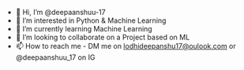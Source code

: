- 👋 Hi, I’m @deepaanshuu-17
- 👀 I’m interested in Python & Machine Learning
- 🌱 I’m currently learning Machine Learning
- 💞️ I’m looking to collaborate on a Project based on ML
- 📫 How to reach me - DM me on lodhideepanshu17@oulook.com or @deepaanshuu_17 on IG

<!---
deepaanshuu-17/deepaanshuu-17 is a ✨ special ✨ repository because its `README.md` (this file) appears on your GitHub profile.
You can click the Preview link to take a look at your changes.
--->
